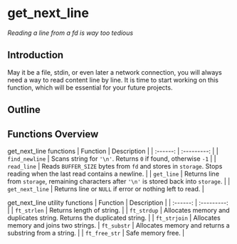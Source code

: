 # get_next_line
*Reading a line from a fd is way too tedious*

## Introduction
May it be a file, stdin, or even later a network connection, you will always need a way to read content line by line. It is time to start working on this function, which will be essential for your future projects.

## Outline

## Functions Overview

get_next_line functions
| Function | Description |
| :------: | :---------: |
| `find_newline` | Scans string for `'\n'`. Returns `0` if found, otherwise `-1` |
| `read_line` | Reads `BUFFER_SIZE` bytes from `fd` and stores in `storage`. Stops reading when the last read contains a newline. |
| `get_line` | Returns line from `storage`, remaining characters after `'\n'` is stored back into `storage`. |
| `get_next_line` | Returns line or `NULL` if error or nothing left to read. |

get_next_line utility functions
| Function | Description |
| :------: | :---------: |
| `ft_strlen` | Returns length of string. |
| `ft_strdup` | Allocates memory and duplicates string. Returns the duplicated string. |
| `ft_strjoin` | Allocates memory and joins two strings. 
| `ft_substr` | Allocates memory and returns a substring from a string. |
| `ft_free_str` | Safe memory free. |
